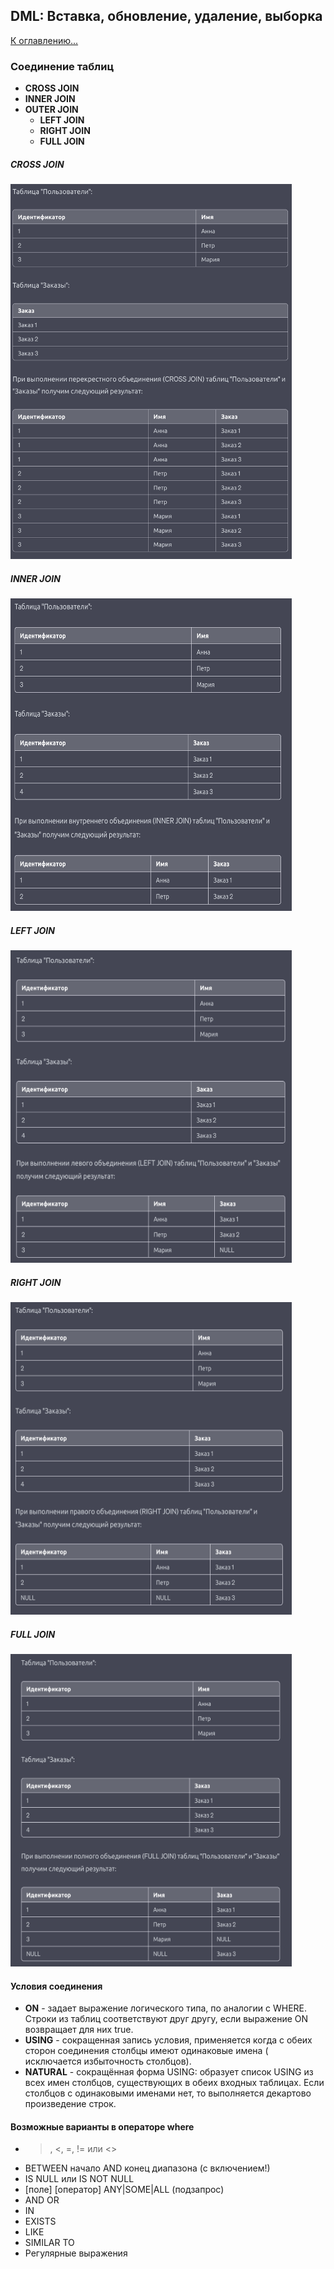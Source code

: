 ## DML: Вставка, обновление, удаление, выборка

[К оглавлению...](/README.md)

### Соединение таблиц

- **CROSS JOIN**
- **INNER JOIN**
- **OUTER JOIN**
  - **LEFT JOIN**
  - **RIGHT JOIN**
  - **FULL JOIN**

##### CROSS JOIN

<img src='./images/28.png' width=450 height=600>

##### INNER JOIN

<img src='./images/27.png' width=450 height=500>

##### LEFT JOIN

<img src='./images/26.png' width=450 height=500>

##### RIGHT JOIN

<img src='./images/25.png' width=450 height=500>

##### FULL JOIN

<img src='./images/24.png' width=450 height=500>

#### Условия соединения

- **ON** - задает выражение логического типа, по аналогии с WHERE. Строки из таблиц соответствуют друг другу, если
  выражение ON возвращает для них true.
- **USING** - сокращенная запись условия, применяется когда с обеих сторон соединения столбцы имеют одинаковые имена (
  исключается избыточность столбцов).
- **NATURAL** - сокращённая форма USING: образует список USING из всех имен столбцов, существующих в обеих входных
  таблицах. Если столбцов с одинаковыми именами нет, то выполняется декартово произведение строк.

#### Возможные варианты в операторе where

- >, <, =, != или <>
- BETWEEN начало AND конец диапазона (с включением!)
- IS NULL или IS NOT NULL
- [поле] [оператор] ANY|SOME|ALL (подзапрос)
- AND OR
- IN
- EXISTS
- LIKE
- SIMILAR TO
- Регулярные выражения
